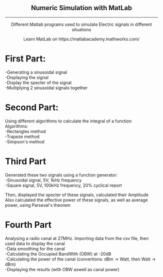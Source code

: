 <div align="center">
  <h2> Numeric Simulation with MatLab </h2>
  <hr>
  <p>Different Matlab programs used to simulate Electric signals in different situations</p>
  <p>Learn MatLab on https://matlabacademy.mathworks.com/</p>
</div>


# First Part:
-Generating a sinusoidal signal  
-Displaying the signal   
-Display the specter of the signal   
-Multiplying 2 sinusoidal signals together

# Second Part:
Using different algorithms to calculate the integral of a function   
Algorithms:   
-Rectangles method   
-Trapeze method   
-Simpson's method   

# Third Part
Generated these two signals using a function generator:   
-Sinusoidal signal, 5V, 1kHz frequency   
-Square signal, 5V, 100kHz frequency, 20% cyclical report

Then, displayed the specter of these signals, calculated their Amplitude   
Also calculated the effective power of these signals, as well as average power, using Parseval's theorem

# Fourth Part    
Analysing a radio canal at 27MHz. Importing data from the csv file, then used data to display the canal    
-Data smoothing for the canal   
-Calculating the Occupied BandWith (OBW) at -20dB    
-Calculating the power of the canal (convertions: dBm -> Watt, then Watt -> dBm)      
-Displaying the results (with OBW aswell as canal power)
